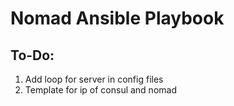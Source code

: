 # Nomad Ansible Playbook

## To-Do:

1. Add loop for server in config files
1. Template for ip of consul and nomad

